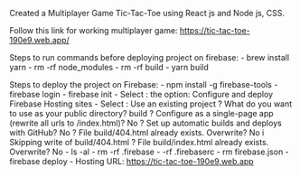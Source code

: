 Created a Multiplayer Game Tic-Tac-Toe using React js and Node js, CSS.

Follow this link for working multiplayer game: https://tic-tac-toe-190e9.web.app/

Steps to run commands before deploying project on firebase:
    - brew install yarn
    - rm -rf node_modules
    - rm -rf build 
    - yarn build

Steps to deploy the project on Firebase:
    - npm install -g firebase-tools
    - firebase login
    - firebase init
        - Select : the option: Configure and deploy Firebase Hosting sites 
        - Select : Use an existing project
        ? What do you want to use as your public directory? build
        ? Configure as a single-page app (rewrite all urls to /index.html)? No
        ? Set up automatic builds and deploys with GitHub? No
        ? File build/404.html already exists. Overwrite? No
        i  Skipping write of build/404.html
        ? File build/index.html already exists. Overwrite? No
    - ls -al
    - rm -rf .firebase
    - -rf .firebaserc
    - rm firebase.json
    - firebase deploy
    - Hosting URL: https://tic-tac-toe-190e9.web.app

